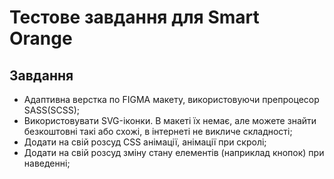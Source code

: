 # Тестове завдання для Smart Orange

## Завдання

- Адаптивна верстка по FIGMA макету, використовуючи препроцесор SASS(SCSS);
- Використовувати SVG-іконки. В макеті їх немає, але можете знайти безкоштовні такі або схожі, в інтернеті не викличе складності;
- Додати на свій розсуд CSS анімації, анімації при скролі;
- Додати на свій розсуд зміну стану елементів (наприклад кнопок) при наведенні;


<!-- The best google font alternative for TT Norms Pro are: Roboto, Rubik -->